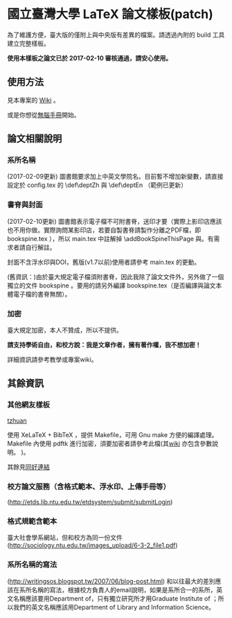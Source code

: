 # 國立臺灣大學 LaTeX 論文樣板(patch)
為了維護方便，臺大版的僅附上與中央版有差異的檔案。請透過內附的 build 工具建立完整樣板。

**使用本樣板之論文已於 2017-02-10 審核通過，請安心使用。**

## 使用方法
見本專案的 [Wiki](https://github.com/sppmg/TW_Thesis_Template/wiki) 。

或是你想從[無腦手冊](https://github.com/sppmg/TW_Thesis_Template/wiki/%E7%84%A1%E8%85%A6%E6%89%8B%E5%86%8A)開始。

## 論文相關說明

### 系所名稱
(2017-02-09更新) 圖書館要求加上中英文學院名。目前暫不增加新變數，請直接設定於 config.tex 的 \def\deptZh 與 \def\deptEn （範例已更新）

### 書脊與封面
(2017-02-10更新) 圖書館表示電子檔不可附書脊，送印才要（實際上影印店應該也不用你做。實際詢問某影印店，若要自製書脊請製作分離之PDF檔，即 bookspine.tex ），所以 main.tex 中註解掉 \addBookSpineThisPage 與。有需求者請自行解註。

封面不含浮水印與DOI，舊版(v1.7以前)使用者請參考 main.tex 的更動。

(舊資訊：)由於臺大規定電子檔須附書脊，因此我除了論文文件外，另外做了一個獨立的文件 bookspine 。要用的請另外編譯 bookspine.tex（是否編譯與論文本體電子檔的書脊無關）。

### 加密
臺大規定加密，本人不贊成，所以不提供。

**請支持學術自由，和校方說：我是文章作者，擁有著作權，我不想加密！**

詳細資訊請參考教學或專案wiki。

## 其餘資訊
### 其他網友樣板

[tzhuan](https://github.com/tzhuan/ntu-thesis)

使用 XeLaTeX + BibTeX ，提供 Makefile，可用 Gnu make 方便的編譯處理。
Makefile 內使用 pdftk 進行加密，須要加密者請參考此檔(其[wiki](https://github.com/tzhuan/ntu-thesis/wiki) 亦包含參數說明。 )。

其餘見[同好連結](https://github.com/sppmg/TW_Thesis_Template/wiki/%E5%90%8C%E5%A5%BD%E9%80%A3%E7%B5%90)

### 校方論文服務（含格式範本、浮水印、上傳手冊等）
(http://etds.lib.ntu.edu.tw/etdsystem/submit/submitLogin)

### 格式規範含範本
臺大社會學系網站，但和校方為同一份文件
(http://sociology.ntu.edu.tw/images_upload/6-3-2_file1.pdf)

### 系所名稱的寫法
(http://writingsos.blogspot.tw/2007/06/blog-post.html)
和以往最大的差別應該在系所名稱的寫法，根據校方負責人的email說明，如果是系所合一的系所，英文名稱應該要用Department of，只有獨立研究所才用Graduate Institute of ；所以我們的英文名稱應該用Department of Library and Information Science。
